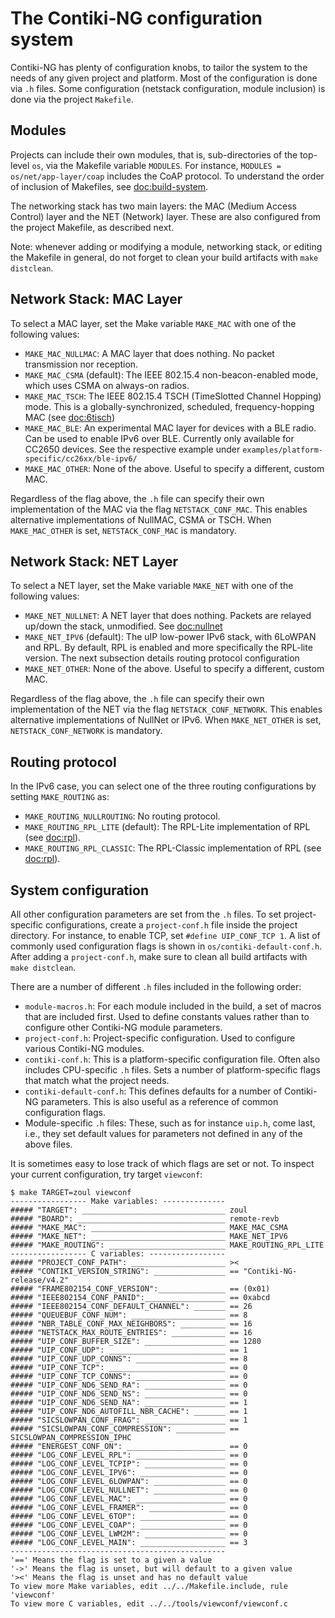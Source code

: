 # The Contiki‐NG configuration system

Contiki-NG has plenty of configuration knobs, to tailor the system to the needs of any given project and platform. Most of the configuration is done via `.h` files. Some configuration (netstack configuration, module inclusion) is done via the project `Makefile`.

## Modules
Projects can include their own modules, that is, sub-directories of the top-level `os`, via the Makefile variable `MODULES`. For instance, `MODULES = os/net/app-layer/coap` includes the CoAP protocol. To understand the order of inclusion of Makefiles, see [doc:build-system].

The networking stack has two main layers: the MAC (Medium Access Control) layer and the NET (Network) layer. These are also configured from the project Makefile, as described next.

Note: whenever adding or modifying a module, networking stack, or editing the Makefile in general, do not forget to clean your build artifacts with `make distclean`.

## Network Stack: MAC Layer
To select a MAC layer, set the Make variable `MAKE_MAC` with one of the following values:
* `MAKE_MAC_NULLMAC`: A MAC layer that does nothing. No packet transmission nor reception.
* `MAKE_MAC_CSMA` (default): The IEEE 802.15.4 non-beacon-enabled mode, which uses CSMA on always-on radios.
* `MAKE_MAC_TSCH`: The IEEE 802.15.4 TSCH (TimeSlotted Channel Hopping) mode. This is a globally-synchronized, scheduled, frequency-hopping MAC (see [doc:6tisch])
* `MAKE_MAC_BLE`: An experimental MAC layer for devices with a BLE radio. Can be used to enable IPv6 over BLE. Currently only available for CC2650 devices. See the respective example under `examples/platform-specific/cc26xx/ble-ipv6/`
* `MAKE_MAC_OTHER`: None of the above. Useful to specify a different, custom MAC.

Regardless of the flag above, the `.h` file can specify their own implementation of the MAC via the flag `NETSTACK_CONF_MAC`. This enables alternative implementations of NullMAC, CSMA or TSCH. When `MAKE_MAC_OTHER` is set, `NETSTACK_CONF_MAC` is mandatory.

## Network Stack: NET Layer
To select a NET layer, set the Make variable `MAKE_NET` with one of the following values:
* `MAKE_NET_NULLNET`: A NET layer that does nothing. Packets are relayed up/down the stack, unmodified. See [doc:nullnet]
* `MAKE_NET_IPV6` (default): The uIP low-power IPv6 stack, with 6LoWPAN and RPL. By default, RPL is enabled and more specifically the RPL-lite version. The next subsection details routing protocol configuration
* `MAKE_NET_OTHER`: None of the above. Useful to specify a different, custom MAC.

Regardless of the flag above, the `.h` file can specify their own implementation of the NET via the flag `NETSTACK_CONF_NETWORK`. This enables alternative implementations of NullNet or IPv6. When `MAKE_NET_OTHER` is set, `NETSTACK_CONF_NETWORK` is mandatory.

## Routing protocol
In the IPv6 case, you can select one of the three routing configurations by setting `MAKE_ROUTING` as:
* `MAKE_ROUTING_NULLROUTING`: No routing protocol.
* `MAKE_ROUTING_RPL_LITE` (default): The RPL-Lite implementation of RPL (see [doc:rpl]).
* `MAKE_ROUTING_RPL_CLASSIC`: The RPL-Classic implementation of RPL (see [doc:rpl]).

## System configuration
All other configuration parameters are set from the `.h` files. To set project-specific configurations, create a `project-conf.h` file inside the project directory. For instance, to enable TCP, set `#define UIP_CONF_TCP 1`. A list of commonly used configuration flags is shown in `os/contiki-default-conf.h`. After adding a `project-conf.h`, make sure to clean all build artifacts with `make distclean`.

There are a number of different `.h` files included in the following order:
* `module-macros.h`: For each module included in the build, a set of macros that are included first. Used to define constants values rather than to configure other Contiki-NG module parameters.
* `project-conf.h`: Project-specific configuration. Used to configure various Contiki-NG modules.
* `contiki-conf.h`: This is a platform-specific configuration file. Often also includes CPU-specific `.h` files. Sets a number of platform-specific flags that match what the project needs.
* `contiki-default-conf.h`: This defines defaults for a number of Contiki-NG parameters. This is also useful as a reference of common configuration flags.
* Module-specific `.h` files: These, such as for instance `uip.h`, come last, i.e., they set default values for parameters not defined in any of the above files.

It is sometimes easy to lose track of which flags are set or not. To inspect your current configuration, try target `viewconf`:
```
$ make TARGET=zoul viewconf
----------------- Make variables: --------------
##### "TARGET": ________________________________ zoul
##### "BOARD": _________________________________ remote-revb
##### "MAKE_MAC": ______________________________ MAKE_MAC_CSMA
##### "MAKE_NET": ______________________________ MAKE_NET_IPV6
##### "MAKE_ROUTING": __________________________ MAKE_ROUTING_RPL_LITE
----------------- C variables: -----------------
##### "PROJECT_CONF_PATH": _____________________ ><
##### "CONTIKI_VERSION_STRING": ________________ == "Contiki-NG-release/v4.2"
##### "FRAME802154_CONF_VERSION":_______________ == (0x01)
##### "IEEE802154_CONF_PANID":__________________ == 0xabcd
##### "IEEE802154_CONF_DEFAULT_CHANNEL": _______ == 26
##### "QUEUEBUF_CONF_NUM": _____________________ == 8
##### "NBR_TABLE_CONF_MAX_NEIGHBORS": __________ == 16
##### "NETSTACK_MAX_ROUTE_ENTRIES": ____________ == 16
##### "UIP_CONF_BUFFER_SIZE": __________________ == 1280
##### "UIP_CONF_UDP": __________________________ == 1
##### "UIP_CONF_UDP_CONNS": ____________________ == 8
##### "UIP_CONF_TCP": __________________________ == 0
##### "UIP_CONF_TCP_CONNS": ____________________ == 0
##### "UIP_CONF_ND6_SEND_RA": __________________ == 0
##### "UIP_CONF_ND6_SEND_NS": __________________ == 0
##### "UIP_CONF_ND6_SEND_NA": __________________ == 1
##### "UIP_CONF_ND6_AUTOFILL_NBR_CACHE": _______ == 1
##### "SICSLOWPAN_CONF_FRAG": __________________ == 1
##### "SICSLOWPAN_CONF_COMPRESSION": ___________ == SICSLOWPAN_COMPRESSION_IPHC
##### "ENERGEST_CONF_ON": ______________________ == 0
##### "LOG_CONF_LEVEL_RPL": ____________________ == 0
##### "LOG_CONF_LEVEL_TCPIP": __________________ == 0
##### "LOG_CONF_LEVEL_IPV6": ___________________ == 0
##### "LOG_CONF_LEVEL_6LOWPAN": ________________ == 0
##### "LOG_CONF_LEVEL_NULLNET": ________________ == 0
##### "LOG_CONF_LEVEL_MAC": ____________________ == 0
##### "LOG_CONF_LEVEL_FRAMER": _________________ == 0
##### "LOG_CONF_LEVEL_6TOP": ___________________ == 0
##### "LOG_CONF_LEVEL_COAP": ___________________ == 0
##### "LOG_CONF_LEVEL_LWM2M": __________________ == 0
##### "LOG_CONF_LEVEL_MAIN": ___________________ == 3
------------------------------------------------
'==' Means the flag is set to a given a value
'->' Means the flag is unset, but will default to a given value
'><' Means the flag is unset and has no default value
To view more Make variables, edit ../../Makefile.include, rule 'viewconf'
To view more C variables, edit ../../tools/viewconf/viewconf.c
```

[doc:build-system]: The-Contiki-NG-build-system.md
[doc:6tisch]: /doc/programming/TSCH-and-6TiSCH
[doc:ipv6]: /doc/programming/IPv6
[doc:rpl]: /doc/programming/RPL
[doc:nullnet]: /doc/programming/NullNet
